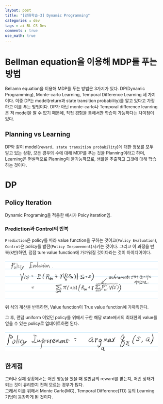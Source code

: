 ```yaml
---
layout: post
title: "[강화학습-3] Dynamic Programming"
categories : dev
tags : ai RL CS Dev
comments : true
use_math: true
---
```



# Bellman equation을 이용해 MDP를 푸는 방법
 Bellamn equation을 이용해 MDP를 푸는 방법은 3가지가 있다. DP(Dynamic Programming), Monte-carlo Learning, Temporal Difference Learning 세 가지 이다. 이중 DP는 model(return과 state transition probability)를 알고 있다고 가정하고 이를 푸는 방법이다.
 DP가 아닌 monte-carlo나 Temporal difference leanring은 저 model을 알 수 없기 때문에, 직접 경험을 통해서만 학습이 가능하다는 차이점이 있다.


## Planning vs Learning  
 DP와 같이 model(`reward, state transition probability`)에 대한 정보를 모두 알고 있는 상황, 모든 경우의 수에 대해 MDP를 푸는 것을 Planning이라고 하며, Learning은 현실적으로 Planning이 불가능하므로, 샘플을 추출하고 그것에 대해 학습하는 것이다.



# DP  
## Policy Iteration
 Dynamic Programing을 적용한 예시가 Poicy iteration임.  

### Prediction과 Control의 반복  
`Prediction`은 policy를 따라 value function을 구하는 것이고(`Policy Evaluation`),  
`Control`은 policy를 발전(`Policy Imrpovement`)시키는 것이다. 그리고 이 과정을 반복(k번)하면, 점점 ture value function에 가까워질 것이다라는 것이 아이디어이다.  

![evaluatiom](https://github.com/leeseho/leeseho.github.io/blob/master/_posts/images/2020-04-15-18-25-38.png?raw=true)  

 위 식의 계산을 반복하면, Value function이 True value function에 가까워진다.  

 그 후, 랜덤 uniform 이었던 policy를 위에서 구한 해당 state에서의 최대한의 value를 얻을 수 있는 policy로 업데이트하면 된다.  

 ![improvement](https://github.com/leeseho/leeseho.github.io/blob/master/_posts/images/2020-04-15-18-29-26.png?raw=true)  


## 한계점  
 그러나 실제 상황에서는 어떤 행동을 했을 때 얼만큼의 reward를 받는지, 어떤 상태가 되는 것이 유리한지 전혀 모르는 경우가 많다.  
 그래서 이를 위해서 Monte Carlo(MC), Temporal Difference(TD) 등의 Learning 기법이 등장하게 된 것이다.  


